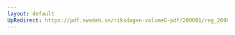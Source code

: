 ```yaml
---
layout: default
UpRedirect: https://pdf.swedeb.se/riksdagen-volumeG-pdf/200001/reg_200001/reg_200001_0307.pdf
---
```


